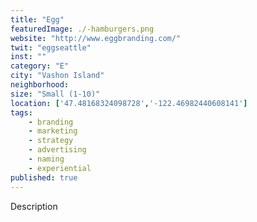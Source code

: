 ```yaml
---
title: "Egg"
featuredImage: ./-hamburgers.png
website: "http://www.eggbranding.com/"
twit: "eggseattle"
inst: ""
category: "E"
city: "Vashon Island"
neighborhood:
size: "Small (1-10)"
location: ['47.48168324098728','-122.46982440608141']
tags:
    - branding
    - marketing
    - strategy
    - advertising
    - naming
    - experiential
published: true
---
```


Description
